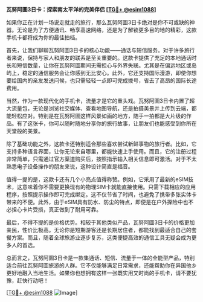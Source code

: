 **瓦努阿圖3日卡：探索南太平洋的完美伴侣 [[TG💪+ @esim1088](https://t.me/s/esim1088)]**

如果你正在计划一场说走就走的旅行，那么瓦努阿圖3日卡绝对是你不可或缺的神器。无论是为了方便通讯、畅享高速网络，还是为了解锁更多目的地的精彩，这款手机卡都将成为你的最佳拍档。

首先，让我们聊聊瓦努阿圖3日卡的核心功能——通话与短信服务。对于许多旅行者来说，保持与家人和朋友的联系是至关重要的。这款卡提供了充足的本地通话时长和短信数量，让你在瓦努阿圖期间无需担心与外界失联。尤其是在偏远地区或岛屿上，稳定的通信服务会让你感到无比安心。此外，它还支持国际漫游，即使你想要给国内的亲友发送问候，也只需轻轻一点即可完成拨号，省去了高昂的国际长途费用。

当然，作为一款现代化的手机卡，流量才是它的重头戏。瓦努阿圖3日卡内置了超大流量包，无论是浏览社交媒体、查看地图导航，还是拍摄美景并上传到云端，都能轻松应对。特别是在瓦努阿圖这样风景如画的地方，随手一拍都是大片级的作品。有了这张卡，你可以随时随地分享你的旅行故事，让朋友们也能感受到你所在天堂般的美景。

除了基础功能之外，这款卡还特别适合那些喜欢尝试新鲜事物的旅行者。比如，它支持多种语言界面，让你无论来自哪里，都能快速上手使用。而且，它的注册过程非常简单，只需通过官方渠道购买后，按照指示输入相关信息即可激活。对于不太熟悉电子设备操作的朋友来说，这种设计简直是福音。

值得一提的是，这款卡还有几个小亮点值得称赞。例如，它采用了最新的eSIM技术，这意味着你不需要更换现有的物理SIM卡就能直接使用。只需下载相应的应用程序，按照提示操作即可完成绑定。这不仅节省了时间，也避免了携带多张实体卡带来的不便。此外，由于eSIM具有防水、防尘的特点，即便是在户外探险中也不必担心卡片受损，真正做到了耐用可靠。

最后，不得不提的是价格优势。相较于其他类似产品，瓦努阿圖3日卡的价格更加亲民，性价比极高。无论你是短期游客还是长期居住者，都能找到最适合自己的套餐方案。而且，随着全球旅游业逐步复苏，这类便捷高效的通信工具无疑会成为更多人的首选。

总而言之，瓦努阿圖3日卡是一款集通话、短信、流量于一体的全能型产品，特别适合前往瓦努阿圖旅游的人群。它不仅能够满足日常需求，还能帮助你在异国他乡更好地融入当地生活。如果你也想拥有这样一张既实用又时尚的手机卡，请不要犹豫，赶快行动吧！

[[TG💪+ @esim1088](https://t.me/s/esim1088) ![Image](https://i.postimg.cc/4NQfJmqS/Snipaste-2025-05-13-00-14-12.png)]